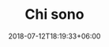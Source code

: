 ---
title: "Chi sono"
date: 2018-07-12T18:19:33+06:00
heading : "Mi chiamo Filippo Cristofoli e svolgo la professione di Biologo Nutrizionista."
description : "Laureato con il massimo dei voti in Nutrizione Umana presso l’università di Parma e iscritto all’albo dei Biologi del Triveneto, attualmente collaboro come nutrizionista all’interno di centri salute in Veneto, Lombardia ed Emilia Romagna. Svolgo giornate di prevenzione all’interno di farmacie nel nord Italia. Inoltre collaboro come co-autore per la collana \"Il Conviviale\" scrivendo di temi storici, sociali e salutistici relativi all’alimentazione."
expertise_title: "Metodo di lavoro"
expertise_subtitle: "Elaboro alimentazioni personalizzate per il trattamento o la prevenzione di:"
expertise_sectors: [
    "Allergie",
    "Celiachia",
    "Diabete di tipo 2",
    "Disturbi del comportamento alimentare (DCA)",
    "Gastrite",
    "Intolleranze alimentari",
    "Ipertensione",
    "Ipercolesterolemia",
    "Ipotiroidismo",
    "Menopausa",
    "Obesità",
    "Osteoporosi",
    "Patologie autoimmuni",
    "Patologie gastrointestinali",
    "Patologie metaboliche",
    "Reflusso gastroesofageo (esofagite)",
    "Stipsi",
    "Sindrome dell'intestino irritabile",
]
---